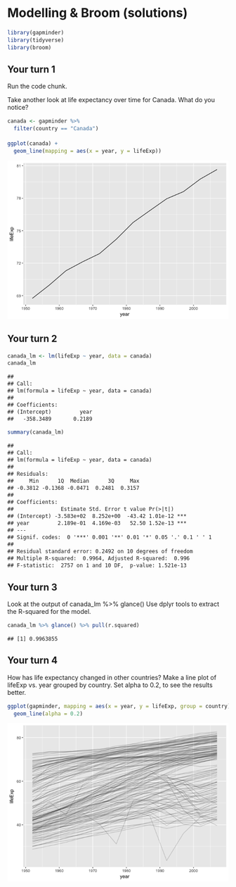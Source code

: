 Modelling & Broom (solutions)
================

<!-- This file by Charlotte Wickham is licensed under a Creative Commons Attribution 4.0 International License. -->
``` r
library(gapminder)
library(tidyverse)
library(broom)
```

Your turn 1
-----------

Run the code chunk.

Take another look at life expectancy over time for Canada. What do you notice?

``` r
canada <- gapminder %>%
  filter(country == "Canada")

ggplot(canada) +
  geom_line(mapping = aes(x = year, y = lifeExp))
```

![](08-modelling-solutions_files/figure-markdown_github/unnamed-chunk-1-1.png)

Your turn 2
-----------

``` r
canada_lm <- lm(lifeExp ~ year, data = canada)
canada_lm
```

    ## 
    ## Call:
    ## lm(formula = lifeExp ~ year, data = canada)
    ## 
    ## Coefficients:
    ## (Intercept)         year  
    ##   -358.3489       0.2189

``` r
summary(canada_lm)
```

    ## 
    ## Call:
    ## lm(formula = lifeExp ~ year, data = canada)
    ## 
    ## Residuals:
    ##     Min      1Q  Median      3Q     Max 
    ## -0.3812 -0.1368 -0.0471  0.2481  0.3157 
    ## 
    ## Coefficients:
    ##               Estimate Std. Error t value Pr(>|t|)    
    ## (Intercept) -3.583e+02  8.252e+00  -43.42 1.01e-12 ***
    ## year         2.189e-01  4.169e-03   52.50 1.52e-13 ***
    ## ---
    ## Signif. codes:  0 '***' 0.001 '**' 0.01 '*' 0.05 '.' 0.1 ' ' 1
    ## 
    ## Residual standard error: 0.2492 on 10 degrees of freedom
    ## Multiple R-squared:  0.9964, Adjusted R-squared:  0.996 
    ## F-statistic:  2757 on 1 and 10 DF,  p-value: 1.521e-13

Your turn 3
-----------

Look at the output of canada\_lm %&gt;% glance() Use dplyr tools to extract the R-squared for the model.

``` r
canada_lm %>% glance() %>% pull(r.squared)
```

    ## [1] 0.9963855

Your turn 4
-----------

How has life expectancy changed in other countries? Make a line plot of lifeExp vs. year grouped by country.
Set alpha to 0.2, to see the results better.

``` r
ggplot(gapminder, mapping = aes(x = year, y = lifeExp, group = country)) +
  geom_line(alpha = 0.2)
```

![](08-modelling-solutions_files/figure-markdown_github/unnamed-chunk-4-1.png)
